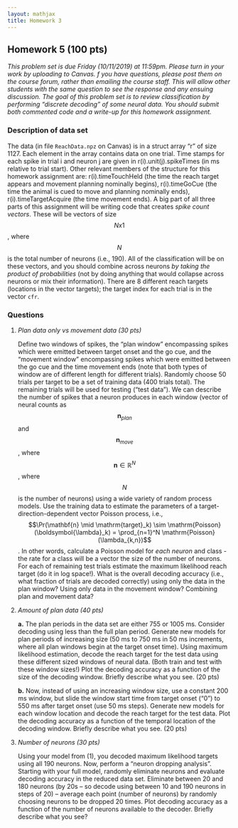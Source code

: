```yaml
---
layout: mathjax
title: Homework 3
---
```


## Homework 5 (100 pts)

_This problem set is due Friday (10/11/2019) at 11:59pm. Please turn in your work by uploading to
Canvas. f you have questions, please post them on the course forum, rather than emailing the
course staff. This will allow other students with the same question to see the response and any
ensuing discussion. The goal of this problem set is to review classification by performing
“discrete decoding” of some neural data. You should submit both commented code and a write-up
for this homework assignment._


### Description of data set

The data (in file `ReachData.npz` on Canvas) is in a struct array “r” of size 1127. Each
element in the array contains data on one trial. Time stamps for each spike in trial
i and neuron j are given in r(i).unit(j).spikeTimes (in ms relative to trial start). Other
relevant members of the structure for this homework assignment are: r(i).timeTouchHeld (the
time the reach target appears and movement planning nominally begins), r(i).timeGoCue (the time
the animal is cued to move and planning nominally ends), r(i).timeTargetAcquire (the time
movement ends). A big part of all three parts of this assignment will be writing code that
creates _spike count vectors_. These will be vectors of size $$Nx1$$, where $$N$$ is the total
number of neurons (i.e., 190). All of the classification will be on these vectors, and you
should combine across neurons _by taking the product of probabilities_ (not by doing anything
that would collapse across neurons or mix their information). There are 8 different reach
targets (locations in the vector targets); the target index for each trial is in the vector
`cfr`.

### Questions

1. _Plan data only vs movement data (30 pts)_

   Define two windows of spikes, the “plan window” encompassing spikes which were emitted between
   target onset and the go cue, and the “movement window” encompassing spikes which were emitted
   between the go cue and the time movement ends (note that both types of window are of different
   length for different trials). Randomly choose 50 trials per target to be a set of training data
   (400 trials total). The remaining trials will be used for testing (“test data”). We can
   describe the number of spikes that a neuron produces in each window (vector of neural counts as
   $$\mathbf{n}_{plan}$$ and $$\mathbf{n}_{move}$$, where $$\mathbf{n} \in \mathbb{R}^N$$,
   where $$N$$ is the number of neurons) using a wide variety of random process
   models. Use the training data to estimate the parameters of a target- direction-dependent
   vector Poisson process, i.e., $$\Pr(\mathbf{n} \mid \mathrm{target}_k) \sim
   \mathrm{Poisson}(\boldsymbol{\lambda}_k) = \prod_{n=1}^N \mathrm{Poisson}(\lambda_{k,n})$$.
   In other words, calculate a Poisson model for _each neuron_ and class - the rate for a class
   will be a vector the size of the number of neurons.  For each of remaining test trials
   estimate the maximum likelihood reach target (do it in log space!). What is the overall
   decoding accuracy (i.e., what fraction of trials are decoded correctly) using only the data
   in the plan window? Using only data in the movement window?  Combining plan and movement
   data?


2. _Amount of plan data (40 pts)_

     **a.** The plan periods in the data set are either 755 or 1005 ms. Consider decoding using less
     than the full plan period. Generate new models for plan periods of increasing size (50 ms to
     750 ms in 50 ms increments, where all plan windows begin at the target onset time). Using
     maximum likelihood estimation, decode the reach target for the test data using these different
     sized windows of neural data. (Both train and test with these window sizes!) Plot the
     decoding accuracy as a function of the size of the decoding window. Briefly describe what
     you see. (20 pts)

     **b.** Now, instead of using an increasing window size, use a constant 200 ms window, but slide
     the window start time from target onset (“0”) to 550 ms after target onset (use 50 ms
     steps). Generate new models for each window location and decode the reach target for the
     test data. Plot the decoding accuracy as a function of the temporal location of the
     decoding window. Briefly describe what you see. (20 pts)

3. _Number of neurons (30 pts)_

     Using your model from (1), you decoded maximum likelihood targets using all 190 neurons. Now,
     perform a “neuron dropping analysis”. Starting with your full model, randomly eliminate neurons
     and evaluate decoding accuracy in the reduced data set. Eliminate between 20 and 180 neurons
     (by 20s – so decode using between 10 and 190 neurons in steps of 20) – average each point
     (number of neurons) by randomly choosing neurons to be dropped 20 times. Plot decoding
     accuracy as a function of the number of neurons available to the decoder. Briefly describe
     what you see?
